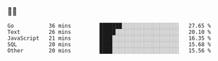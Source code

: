 ### 👨‍💻

<!--START_SECTION:waka-->

```text
Go           36 mins         ███████░░░░░░░░░░░░░░░░░░   27.65 %
Text         26 mins         █████░░░░░░░░░░░░░░░░░░░░   20.10 %
JavaScript   21 mins         ████░░░░░░░░░░░░░░░░░░░░░   16.35 %
SQL          20 mins         ████░░░░░░░░░░░░░░░░░░░░░   15.68 %
Other        20 mins         ████░░░░░░░░░░░░░░░░░░░░░   15.56 %
```

<!--END_SECTION:waka-->
